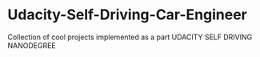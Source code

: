 # Udacity-Self-Driving-Car-Engineer
Collection of cool projects implemented as a part UDACITY SELF DRIVING NANODEGREE
